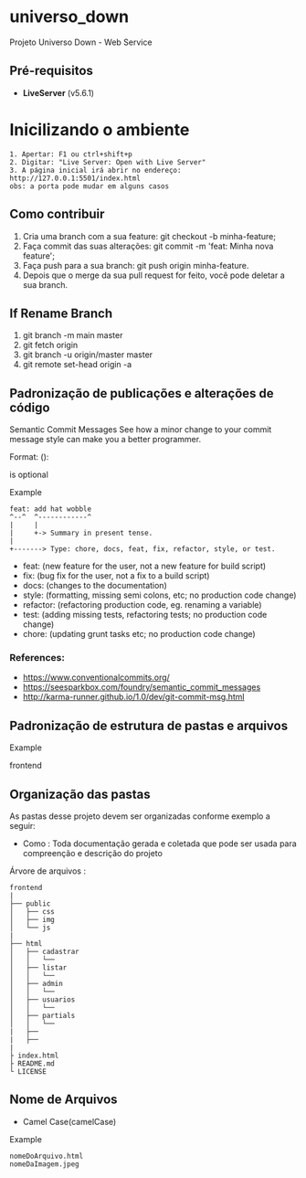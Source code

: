 # universo_down

Projeto Universo Down - Web Service

## Pré-requisitos
- **LiveServer** (v5.6.1)


# Inicilizando o ambiente
```
1. Apertar: F1 ou ctrl+shift+p
2. Digitar: "Live Server: Open with Live Server"
3. A página inicial irá abrir no endereço: http://127.0.0.1:5501/index.html
obs: a porta pode mudar em alguns casos

```
## Como contribuir

1. Cria uma branch com a sua feature: git checkout -b minha-feature;
2. Faça commit das suas alterações: git commit -m 'feat: Minha nova feature';
3. Faça push para a sua branch: git push origin minha-feature.
4. Depois que o merge da sua pull request for feito, você pode deletar a sua branch.

## If Rename Branch

1. git branch -m main master
2. git fetch origin
3. git branch -u origin/master master
4. git remote set-head origin -a

## Padronização de publicações e alterações de código

Semantic Commit Messages
See how a minor change to your commit message style can make you a better programmer.

Format: <type>(<scope>): <subject>

<scope> is optional

Example

```
feat: add hat wobble
^--^  ^------------^
|     |
|     +-> Summary in present tense.
|
+-------> Type: chore, docs, feat, fix, refactor, style, or test.
```

* feat: (new feature for the user, not a new feature for build script)
* fix: (bug fix for the user, not a fix to a build script)
* docs: (changes to the documentation)
* style: (formatting, missing semi colons, etc; no production code change)
* refactor: (refactoring production code, eg. renaming a variable)
* test: (adding missing tests, refactoring tests; no production code change)
* chore: (updating grunt tasks etc; no production code change)

### References:

* https://www.conventionalcommits.org/ 
* https://seesparkbox.com/foundry/semantic_commit_messages
* http://karma-runner.github.io/1.0/dev/git-commit-msg.html


## Padronização de estrutura de pastas e arquivos

Example

<scope> 

frontend
    
## Organização das pastas

As pastas desse projeto devem ser organizadas conforme exemplo a seguir:

- Como : Toda documentação gerada e coletada que pode ser usada para compreenção e descrição do projeto

Árvore de arquivos :

```
frontend
|
├── public
│   ├── css
│   ├── img
│   └── js
|   
├── html
│   ├── cadastrar
│   │   └── 
│   ├── listar
│   │   └── 
│   ├── admin
│   │   └── 
│   ├── usuarios
│   │   └── 
│   ├── partials
│   │   └── 
|   ├──
|   ├──
|
├ index.html
├ README.md
└ LICENSE
```

## Nome de Arquivos

* Camel Case(camelCase)

Example

```
nomeDoArquivo.html
nomeDaImagem.jpeg

```
